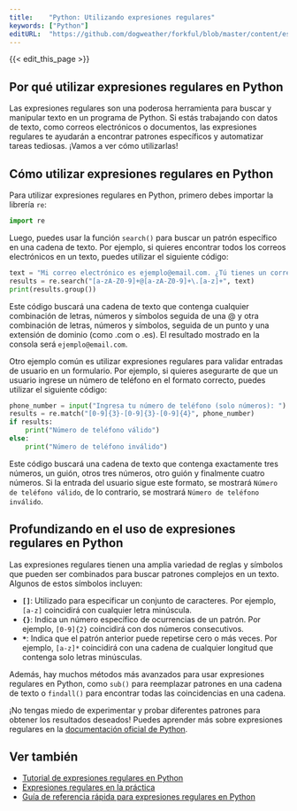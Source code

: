 ```yaml
---
title:    "Python: Utilizando expresiones regulares"
keywords: ["Python"]
editURL:  "https://github.com/dogweather/forkful/blob/master/content/es/python/using-regular-expressions.md"
---
```


{{< edit_this_page >}}

## Por qué utilizar expresiones regulares en Python

Las expresiones regulares son una poderosa herramienta para buscar y manipular texto en un programa de Python. Si estás trabajando con datos de texto, como correos electrónicos o documentos, las expresiones regulares te ayudarán a encontrar patrones específicos y automatizar tareas tediosas. ¡Vamos a ver cómo utilizarlas!

## Cómo utilizar expresiones regulares en Python

Para utilizar expresiones regulares en Python, primero debes importar la librería `re`:

```Python
import re
```

Luego, puedes usar la función `search()` para buscar un patrón específico en una cadena de texto. Por ejemplo, si quieres encontrar todos los correos electrónicos en un texto, puedes utilizar el siguiente código:

```Python
text = "Mi correo electrónico es ejemplo@email.com. ¿Tú tienes un correo electrónico?"
results = re.search("[a-zA-Z0-9]+@[a-zA-Z0-9]+\.[a-z]+", text)
print(results.group())
```

Este código buscará una cadena de texto que contenga cualquier combinación de letras, números y símbolos seguida de una @ y otra combinación de letras, números y símbolos, seguida de un punto y una extensión de dominio (como .com o .es). El resultado mostrado en la consola será `ejemplo@email.com`.

Otro ejemplo común es utilizar expresiones regulares para validar entradas de usuario en un formulario. Por ejemplo, si quieres asegurarte de que un usuario ingrese un número de teléfono en el formato correcto, puedes utilizar el siguiente código:

```Python
phone_number = input("Ingresa tu número de teléfono (solo números): ")
results = re.match("[0-9]{3}-[0-9]{3}-[0-9]{4}", phone_number)
if results:
    print("Número de teléfono válido")
else:
    print("Número de teléfono inválido")
```

Este código buscará una cadena de texto que contenga exactamente tres números, un guión, otros tres números, otro guión y finalmente cuatro números. Si la entrada del usuario sigue este formato, se mostrará `Número de teléfono válido`, de lo contrario, se mostrará `Número de teléfono inválido`.

## Profundizando en el uso de expresiones regulares en Python

Las expresiones regulares tienen una amplia variedad de reglas y símbolos que pueden ser combinados para buscar patrones complejos en un texto. Algunos de estos símbolos incluyen:

- **`[]`**: Utilizado para especificar un conjunto de caracteres. Por ejemplo, `[a-z]` coincidirá con cualquier letra minúscula.
- **`{}`**: Indica un número específico de ocurrencias de un patrón. Por ejemplo, `[0-9]{2}` coincidirá con dos números consecutivos.
- **`*`**: Indica que el patrón anterior puede repetirse cero o más veces. Por ejemplo, `[a-z]*` coincidirá con una cadena de cualquier longitud que contenga solo letras minúsculas.

Además, hay muchos métodos más avanzados para usar expresiones regulares en Python, como `sub()` para reemplazar patrones en una cadena de texto o `findall()` para encontrar todas las coincidencias en una cadena.

¡No tengas miedo de experimentar y probar diferentes patrones para obtener los resultados deseados! Puedes aprender más sobre expresiones regulares en la [documentación oficial de Python](https://docs.python.org/es/3/library/re.html).

## Ver también

- [Tutorial de expresiones regulares en Python](https://www.freecodecamp.org/news/python-regex-tutorial/)
- [Expresiones regulares en la práctica](https://realpython.com/regex-python/)
- [Guía de referencia rápida para expresiones regulares en Python](https://www.datacamp.com/community/tutorials/python-regular-expression-tutorial)